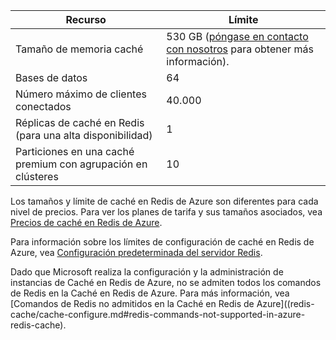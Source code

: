 | Recurso | Límite |
| --- | --- |
| Tamaño de memoria caché |530 GB ([póngase en contacto con nosotros](mailto:wapteams@microsoft.com?subject=Redis%20Cache%20quota%20increase) para obtener más información). |
| Bases de datos |64 |
| Número máximo de clientes conectados |40\.000 |
| Réplicas de caché en Redis (para una alta disponibilidad) |1 |
| Particiones en una caché premium con agrupación en clústeres |10 |

Los tamaños y límite de caché en Redis de Azure son diferentes para cada nivel de precios. Para ver los planes de tarifa y sus tamaños asociados, vea [Precios de caché en Redis de Azure](https://azure.microsoft.com/pricing/details/cache/).

Para información sobre los límites de configuración de caché en Redis de Azure, vea [Configuración predeterminada del servidor Redis](../articles/redis-cache/cache-configure.md#default-redis-server-configuration).

Dado que Microsoft realiza la configuración y la administración de instancias de Caché en Redis de Azure, no se admiten todos los comandos de Redis en la Caché en Redis de Azure. Para más información, vea [Comandos de Redis no admitidos en la Caché en Redis de Azure]((redis-cache/cache-configure.md#redis-commands-not-supported-in-azure-redis-cache).

<!---HONumber=AcomDC_0525_2016-->